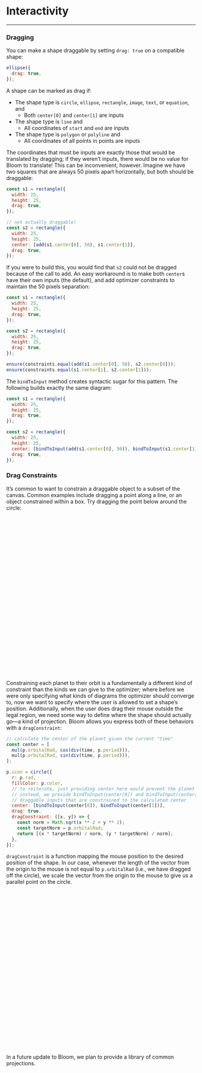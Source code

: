 <script setup>
import Planets from "../../../src/bloom-examples/Planets.vue";
import PlanetsArrows from "../../../src/bloom-examples/PlanetsArrows.vue";
</script>

# Interactivity

---

### Dragging

You can make a shape draggable by setting `drag: true` on a compatible shape:

```javascript
ellipse({
  drag: true,
});
```

A shape can be marked as drag if:

- The shape type is `circle`, `ellipse`, `rectangle`, `image`, `text`, or `equation`, and
  - Both `center[0]` and `center[1]` are inputs
- The shape type is `line` and
  - All coordinates of `start` and `end` are inputs
- The shape type is `polygon` or `polyline` and
  - All coordinates of all points in points are inputs

The coordinates that must be inputs are exactly those that would be translated by dragging; if they weren’t inputs,
there would be no value for Bloom to translate! This can be inconvenient, however. Imagine we have two squares that are
always 50 pixels apart horizontally, but both should be draggable:

```javascript
const s1 = rectangle({
  width: 25,
  height: 25,
  drag: true,
});

// not actually draggable!
const s2 = rectangle({
  width: 25,
  height: 25,
  center: [add(s1.center[0], 50), s1.center[1]],
  drag: true,
});
```

If you were to build this, you would find that `s2` could not be dragged because of the call to add. An easy workaround
is to make both `center`s have their own inputs (the default), and add optimizer constraints to maintain the 50 pixels
separation:

```javascript
const s1 = rectangle({
  width: 25,
  height: 25,
  drag: true,
});

const s2 = rectangle({
  width: 25,
  height: 25,
  drag: true,
});

ensure(constraints.equal(add(s1.center[0], 50), s2.center[0]));
ensure(constraints.equal(s1.center[1], s2.center[1]));
```

The `bindToInput` method creates syntactic sugar for this pattern. The following builds exactly the same diagram:

```javascript
const s1 = rectangle({
  width: 25,
  height: 25,
  drag: true,
});

const s2 = rectangle({
  width: 25,
  height: 25,
  center: [bindToInput(add(s1.center[0], 50)), bindToInput(s1.center[1])],
  drag: true,
});
```

### Drag Constraints

It’s common to want to constrain a draggable object to a subset of the canvas. Common examples include dragging a point
along a line, or an object constrained within a box. Try dragging the point below around the circle:

<div style="height: 30em">
<Planets />
</div>

Constraining each planet to their orbit is a fundamentally a different kind of constraint than the kinds we can give to the optimizer;
where before we were only specifying what kinds of diagrams the optimizer should converge to, now we want to specify where the user
is allowed to set a shape’s position. Additionally, when the user does drag their mouse outside the legal region,
we need some way to define where the shape should actually go&mdash;a kind of projection. Bloom allows you express
both of these behaviors with a `dragConstraint`:

```javascript
// calculate the center of the planet given the current "time"
const center = [
  mul(p.orbitalRad, cos(div(time, p.period))),
  mul(p.orbitalRad, sin(div(time, p.period))),
];

p.icon = circle({
  r: p.rad,
  fillColor: p.color,
  // to reiterate, just providing center here would prevent the planet from being draggable!
  // instead, we provide bindToInput(center[0]) and bindToInput(center[1]) to create
  // draggable inputs that are constrained to the calculated center
  center: [bindToInput(center[0]), bindToInput(center[1])],
  drag: true,
  dragConstraint: ([x, y]) => {
    const norm = Math.sqrt(x ** 2 + y ** 2);
    const targetNorm = p.orbitalRad;
    return [(x * targetNorm) / norm, (y * targetNorm) / norm];
  },
});
```

`dragConstraint` is a function mapping the mouse position to the desired position of the shape. In our case,
whenever the length of the vector from the origin to the mouse is not equal to `p.orbitalRad` (i.e., we have dragged off
the circle), we scale the vector from the origin to the mouse to give us a parallel point on the circle.

<div style="height: 30em">
<PlanetsArrows />
</div>

In a future update to Bloom, we plan to provide a library of common projections.
